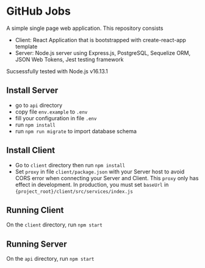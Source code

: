 # GitHub Jobs

A simple single page web application. This repository consists 
- Client: React Application that is bootstrapped with create-react-app template<br/>
- Server: Node.js server using Express.js, PostgreSQL, Sequelize ORM, JSON Web Tokens, Jest testing framework  

Sucsessfully tested with Node.js v16.13.1

## Install Server  
- go to `api` directory
- copy file `env.example` to `.env`  
- fill your configuration in file `.env`  
- run `npm install`  
- run `npm run migrate` to import database schema

## Install Client  

- Go to `client` directory then run `npm install`  
- Set `proxy` in file `client/package.json` with your Server host to avoid CORS error when connecting your Server and Client. This `proxy` only has effect in development. In production, you must set `baseUrl` in `{project_root}/client/src/services/index.js`

## Running Client

On the `client` directory, run `npm start`

## Running Server
On the `api` directory, run `npm start`  
